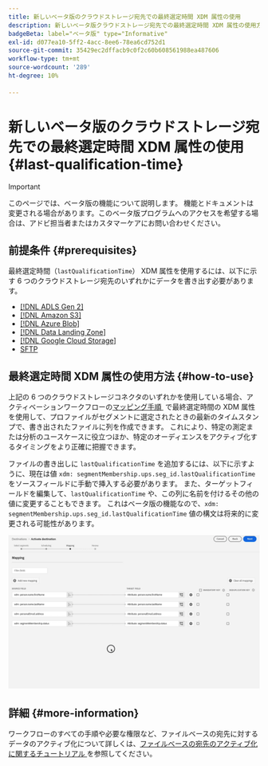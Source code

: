 ```yaml
---
title: 新しいベータ版のクラウドストレージ宛先での最終選定時間 XDM 属性の使用
description: 新しいベータ版クラウドストレージ宛先での最終選定時間 XDM 属性の使用方法を説明します
badgeBeta: label="ベータ版" type="Informative"
exl-id: d077ea10-5ff2-4acc-8ee6-78ea6cd752d1
source-git-commit: 35429ec2dffacb9c0f2c60b608561988ea487606
workflow-type: tm+mt
source-wordcount: '289'
ht-degree: 10%

---
```


# 新しいベータ版のクラウドストレージ宛先での最終選定時間 XDM 属性の使用 {#last-qualification-time}

>[!IMPORTANT]
> 
>このページでは、ベータ版の機能について説明します。 機能とドキュメントは変更される場合があります。このベータ版プログラムへのアクセスを希望する場合は、アドビ担当者またはカスタマーケアにお問い合わせください。

## 前提条件 {#prerequisites}

最終選定時間（`lastQualificationTime`） XDM 属性を使用するには、以下に示す 6 つのクラウドストレージ宛先のいずれかにデータを書き出す必要があります。

* [[!DNL ADLS Gen 2]](/help/destinations/catalog/cloud-storage/adls-gen2.md)
* [[!DNL Amazon S3]](/help/destinations/catalog/cloud-storage/amazon-s3.md)
* [[!DNL Azure Blob]](/help/destinations/catalog/cloud-storage/azure-blob.md)
* [[!DNL Data Landing Zone]](/help/destinations/catalog/cloud-storage/data-landing-zone.md)
* [[!DNL Google Cloud Storage]](/help/destinations/catalog/cloud-storage/google-cloud-storage.md)
* [SFTP](/help/destinations/catalog/cloud-storage/sftp.md)

## 最終選定時間 XDM 属性の使用方法 {#how-to-use}

上記の 6 つのクラウドストレージコネクタのいずれかを使用している場合、アクティベーションワークフローの [&#x200B; マッピング手順 &#x200B;](/help/destinations/ui/activate-batch-profile-destinations.md#mapping) で最終選定時間の XDM 属性を使用して、プロファイルがセグメントに選定されたときの最新のタイムスタンプで、書き出されたファイルに列を作成できます。 これにより、特定の測定または分析のユースケースに役立つほか、特定のオーディエンスをアクティブ化するタイミングをより正確に把握できます。

ファイルの書き出しに `lastQualificationTime` を追加するには、以下に示すように、現在は値 `xdm: segmentMembership.ups.seg_id.lastQualificationTime` をソースフィールドに手動で挿入する必要があります。 また、ターゲットフィールドを編集して、`lastQualificationTime` や、この列に名前を付けるその他の値に変更することもできます。 これはベータ版の機能なので、`xdm: segmentMembership.ups.seg_id.lastQualificationTime` 値の構文は将来的に変更される可能性があります。

![&#x200B; 最後の選定時間を示す画面記録 XDM 属性をマッピングステップに貼り付け &#x200B;](/help/destinations/ui/last-qualification-time.gif)

## 詳細 {#more-information}

ワークフローのすべての手順や必要な権限など、ファイルベースの宛先に対するデータのアクティブ化について詳しくは、[&#x200B; ファイルベースの宛先のアクティブ化に関するチュートリアル &#x200B;](/help/destinations/ui/activate-batch-profile-destinations.md) を参照してください。
